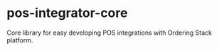 # pos-integrator-core
Core library for easy developing POS integrations with Ordering Stack platform. 

